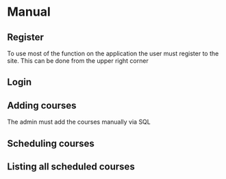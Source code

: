# Manual
## Register
To use most of the function on the application the user must register to the site. This can be done from the upper right corner
## Login
## Adding courses
The admin must add the courses manually via SQL
## Scheduling courses
## Listing all scheduled courses
